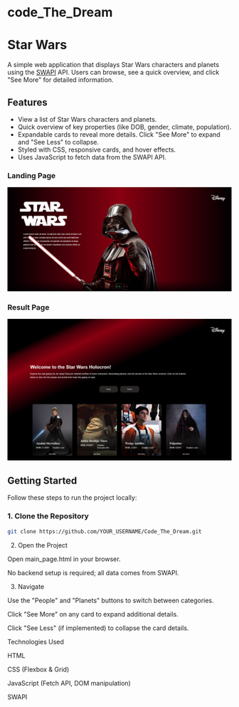 # code_The_Dream

# Star Wars

A simple web application that displays Star Wars characters and planets using the [SWAPI](https://www.swapi.tech/) API. Users can browse, see a quick overview, and click "See More" for detailed information.

## Features

- View a list of Star Wars characters and planets.
- Quick overview of key properties (like DOB, gender, climate, population).
- Expandable cards to reveal more details. Click "See More" to expand and "See Less" to collapse.
- Styled with CSS, responsive cards, and hover effects.
- Uses JavaScript to fetch data from the SWAPI API.

### Landing Page

![Landing Page](./images/main_page.png)

### Result Page

![Result Page](./images/result_page.png)

## Getting Started

Follow these steps to run the project locally:

### 1. Clone the Repository

```bash
git clone https://github.com/YOUR_USERNAME/Code_The_Dream.git
```

2. Open the Project

Open main_page.html in your browser.

No backend setup is required; all data comes from SWAPI.

3. Navigate

Use the "People" and "Planets" buttons to switch between categories.

Click "See More" on any card to expand additional details.

Click "See Less" (if implemented) to collapse the card details.

Technologies Used

HTML

CSS (Flexbox & Grid)

JavaScript (Fetch API, DOM manipulation)

SWAPI
